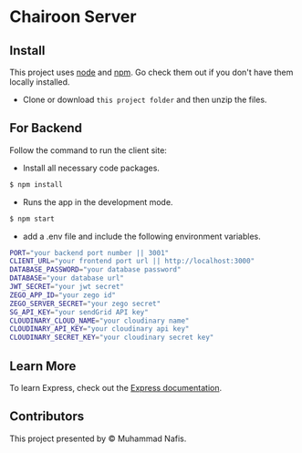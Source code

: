 # Chairoon Server

## Install

This project uses [node](http://nodejs.org) and [npm](https://npmjs.com). Go check them out if you don't have them locally installed.

- Clone or download `this project folder` and then unzip the files.

## For Backend
Follow the command to run the client site:
- Install all necessary code packages.  
```sh
$ npm install
```
- Runs the app in the development mode. 

```sh
$ npm start
```
- add a .env file and include the following environment variables.

```sh
PORT="your backend port number || 3001"
CLIENT_URL="your frontend port url || http://localhost:3000"
DATABASE_PASSWORD="your database password"
DATABASE="your database url"
JWT_SECRET="your jwt secret"
ZEGO_APP_ID="your zego id"
ZEGO_SERVER_SECRET="your zego secret"
SG_API_KEY="your sendGrid API key"
CLOUDINARY_CLOUD_NAME="your cloudinary name"
CLOUDINARY_API_KEY="your cloudinary api key"
CLOUDINARY_SECRET_KEY="your cloudinary secret key"
```


## Learn More

To learn Express, check out the [Express documentation](https://expressjs.com/).


## Contributors

This project presented by © Muhammad Nafis.